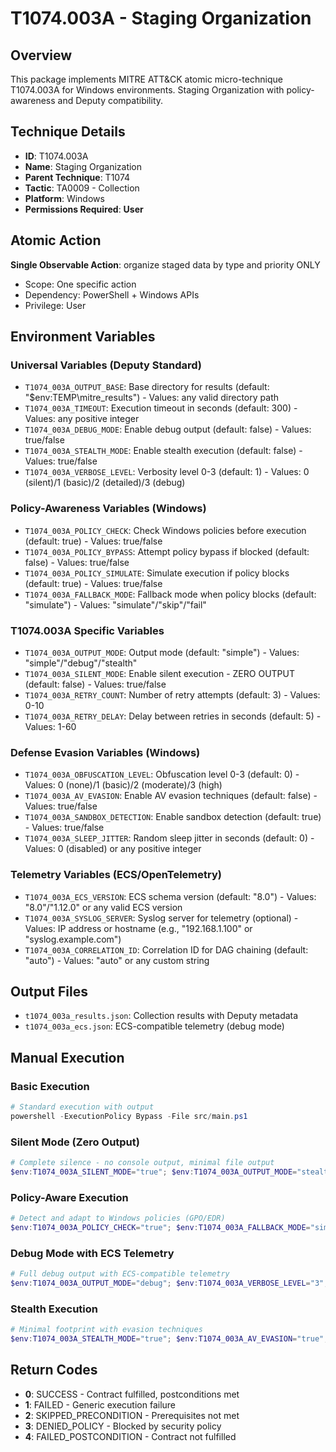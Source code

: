 # T1074.003A - Staging Organization

## Overview
This package implements MITRE ATT&CK atomic micro-technique T1074.003A for Windows environments. Staging Organization with policy-awareness and Deputy compatibility.

## Technique Details
- **ID**: T1074.003A
- **Name**: Staging Organization
- **Parent Technique**: T1074
- **Tactic**: TA0009 - Collection
- **Platform**: Windows
- **Permissions Required**: **User**

## Atomic Action
**Single Observable Action**: organize staged data by type and priority ONLY
- Scope: One specific action
- Dependency: PowerShell + Windows APIs
- Privilege: User

## Environment Variables

### Universal Variables (Deputy Standard)
- `T1074_003A_OUTPUT_BASE`: Base directory for results (default: "$env:TEMP\mitre_results") - Values: any valid directory path
- `T1074_003A_TIMEOUT`: Execution timeout in seconds (default: 300) - Values: any positive integer
- `T1074_003A_DEBUG_MODE`: Enable debug output (default: false) - Values: true/false
- `T1074_003A_STEALTH_MODE`: Enable stealth execution (default: false) - Values: true/false
- `T1074_003A_VERBOSE_LEVEL`: Verbosity level 0-3 (default: 1) - Values: 0 (silent)/1 (basic)/2 (detailed)/3 (debug)

### Policy-Awareness Variables (Windows)
- `T1074_003A_POLICY_CHECK`: Check Windows policies before execution (default: true) - Values: true/false
- `T1074_003A_POLICY_BYPASS`: Attempt policy bypass if blocked (default: false) - Values: true/false
- `T1074_003A_POLICY_SIMULATE`: Simulate execution if policy blocks (default: true) - Values: true/false
- `T1074_003A_FALLBACK_MODE`: Fallback mode when policy blocks (default: "simulate") - Values: "simulate"/"skip"/"fail"

### T1074.003A Specific Variables
- `T1074_003A_OUTPUT_MODE`: Output mode (default: "simple") - Values: "simple"/"debug"/"stealth"
- `T1074_003A_SILENT_MODE`: Enable silent execution - ZERO OUTPUT (default: false) - Values: true/false
- `T1074_003A_RETRY_COUNT`: Number of retry attempts (default: 3) - Values: 0-10
- `T1074_003A_RETRY_DELAY`: Delay between retries in seconds (default: 5) - Values: 1-60

### Defense Evasion Variables (Windows)
- `T1074_003A_OBFUSCATION_LEVEL`: Obfuscation level 0-3 (default: 0) - Values: 0 (none)/1 (basic)/2 (moderate)/3 (high)
- `T1074_003A_AV_EVASION`: Enable AV evasion techniques (default: false) - Values: true/false
- `T1074_003A_SANDBOX_DETECTION`: Enable sandbox detection (default: true) - Values: true/false
- `T1074_003A_SLEEP_JITTER`: Random sleep jitter in seconds (default: 0) - Values: 0 (disabled) or any positive integer

### Telemetry Variables (ECS/OpenTelemetry)
- `T1074_003A_ECS_VERSION`: ECS schema version (default: "8.0") - Values: "8.0"/"1.12.0" or any valid ECS version
- `T1074_003A_SYSLOG_SERVER`: Syslog server for telemetry (optional) - Values: IP address or hostname (e.g., "192.168.1.100" or "syslog.example.com")
- `T1074_003A_CORRELATION_ID`: Correlation ID for DAG chaining (default: "auto") - Values: "auto" or any custom string

## Output Files
- `t1074_003a_results.json`: Collection results with Deputy metadata
- `t1074_003a_ecs.json`: ECS-compatible telemetry (debug mode)

## Manual Execution

### Basic Execution
```powershell
# Standard execution with output
powershell -ExecutionPolicy Bypass -File src/main.ps1
```

### Silent Mode (Zero Output)
```powershell
# Complete silence - no console output, minimal file output
$env:T1074_003A_SILENT_MODE="true"; $env:T1074_003A_OUTPUT_MODE="stealth"; powershell -ExecutionPolicy Bypass -File src/main.ps1
```

### Policy-Aware Execution
```powershell
# Detect and adapt to Windows policies (GPO/EDR)
$env:T1074_003A_POLICY_CHECK="true"; $env:T1074_003A_FALLBACK_MODE="simulate"; powershell -ExecutionPolicy Bypass -File src/main.ps1
```

### Debug Mode with ECS Telemetry
```powershell
# Full debug output with ECS-compatible telemetry
$env:T1074_003A_OUTPUT_MODE="debug"; $env:T1074_003A_VERBOSE_LEVEL="3"; $env:T1074_003A_ECS_VERSION="8.0"; powershell -ExecutionPolicy Bypass -File src/main.ps1
```

### Stealth Execution
```powershell
# Minimal footprint with evasion techniques
$env:T1074_003A_STEALTH_MODE="true"; $env:T1074_003A_AV_EVASION="true"; $env:T1074_003A_OBFUSCATION_LEVEL="2"; powershell -ExecutionPolicy Bypass -File src/main.ps1
```

## Return Codes
- **0**: SUCCESS - Contract fulfilled, postconditions met
- **1**: FAILED - Generic execution failure
- **2**: SKIPPED_PRECONDITION - Prerequisites not met
- **3**: DENIED_POLICY - Blocked by security policy
- **4**: FAILED_POSTCONDITION - Contract not fulfilled